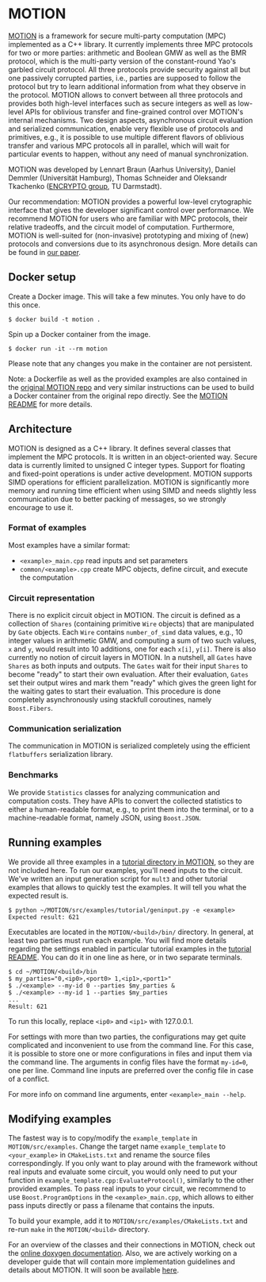 # MOTION

[MOTION](https://github.com/encryptogroup/MOTION) is a framework for secure multi-party computation (MPC) implemented as a C++ library. 
It currently implements three MPC protocols for two or more parties: arithmetic and Boolean GMW as well as the BMR protocol, 
which is the multi-party version of the constant-round Yao's garbled circuit protocol.
All three protocols provide security against all but one passively corrupted parties, i.e., parties are supposed to follow the protocol but try to learn additional information from what they observe in the protocol.
MOTION allows to convert between all three protocols and provides both high-level interfaces such as secure integers as well as low-level APIs 
for oblivious transfer and fine-grained control over MOTION's internal mechanisms.
Two design aspects, asynchronous circuit evaluation and serialized communication, enable very flexible use of protocols and primitives, e.g.,
it is possible to use multiple different flavors of oblivious transfer and various MPC protocols all in parallel, which will wait for particular events to happen, 
without any need of manual synchronization. 

MOTION was developed by Lennart Braun (Aarhus University), Daniel Demmler (Universität Hamburg), 
Thomas Schneider and Oleksandr Tkachenko ([ENCRYPTO group](https://encrypto.de), TU Darmstadt).

Our recommendation: MOTION provides a powerful low-level crytographic interface that gives the developer significant control over performance. 
We recommend MOTION for users who are familiar with MPC protocols, their relative tradeoffs, and the circuit model of computation.
Furthermore, MOTION is well-suited for (non-invasive) prototyping and mixing of (new) protocols and conversions due to its asynchronous design. 
More details can be found in [our paper](https://ia.cr/2020/1137).

## Docker setup

Create a Docker image. This will take a few minutes. You only have to do this once.
```
$ docker build -t motion .
```
Spin up a Docker container from the image.
```
$ docker run -it --rm motion 
```
Please note that any changes you make in the container are not persistent.

Note: a Dockerfile as well as the provided examples are also contained in the [original MOTION repo](https://encrypto.de/code/MOTION) and very similar instructions can be used 
to build a Docker container from the original repo directly. See the [MOTION README](https://github.com/encryptogroup/MOTION/blob/master/README.md) for more details. 

## Architecture

MOTION is designed as a C++ library. It defines several classes that
implement the MPC protocols. It is written in an object-oriented way. 
Secure data is currently limited to unsigned C integer types.
Support for floating and fixed-point operations is under active development. 
MOTION supports SIMD operations for efficient parallelization.
MOTION is significantly more memory and running time efficient when using SIMD 
and needs slightly less communication due to better packing of messages, so we strongly encourage to use it.

### Format of examples

Most examples have a similar format: 
- `<example>_main.cpp` read inputs and set parameters
- `common/<example>.cpp` create MPC objects, define circuit, and execute the
  computation

### Circuit representation 

There is no explicit circuit object in MOTION.
The circuit is defined as a collection of `Shares` (containing primitive `Wire` objects) that are manipulated by `Gate` objects.
Each `Wire` contains `number_of_simd` data values, e.g., 10 integer values in arithmetic GMW, and computing a sum of two such values, `x` and `y`, would result into
10 additions, one for each `x[i]`, `y[i]`.
There is also currently no notion of circuit layers in MOTION.
In a nutshell, all `Gates` have `Shares` as both inputs and outputs.
The `Gates` wait for their input `Shares` to become "ready" to start their own evaluation.
After their evaluation, `Gates` set their output wires and mark them "ready" which gives the green light for the waiting gates to start their evaluation.
This procedure is done completely asynchronously using stackfull coroutines, namely `Boost.Fibers`. 

### Communication serialization

The communication in MOTION is serialized completely using the efficient `flatbuffers` serialization library.

### Benchmarks

We provide `Statistics` classes for analyzing communication and computation costs.
They have APIs to convert the collected statistics to either a human-readable format, e.g.,
to print them into the terminal, or to a machine-readable format, namely JSON, using `Boost.JSON`. 

## Running examples
We provide all three examples in a [tutorial directory in MOTION](https://github.com/encryptogroup/MOTION/blob/master/src/examples/tutorial), 
so they are not included here.
To run our examples, you'll need inputs to the circuit. We've written an input
generation script for `mult3` and other tutorial examples that allows to quickly test the examples. 
It will tell you what the expected result is.
```
$ python ~/MOTION/src/examples/tutorial/geninput.py -e <example>
Expected result: 621
```

Executables are located in the `MOTION/<build>/bin/` directory. 
In general, at least two parties must run each example.
You will find more details regarding the settings enabled in particular 
tutorial examples in the [tutorial README](https://github.com/encryptogroup/MOTION/blob/master/src/examples/tutorial/README.md). 
You can do it in one line as here, or in two separate terminals.
```
$ cd ~/MOTION/<build>/bin
$ my_parties="0,<ip0>,<port0> 1,<ip1>,<port1>"
$ ./<example> --my-id 0 --parties $my_parties & 
$ ./<example> --my-id 1 --parties $my_parties
...
Result: 621
```
To run this locally, replace `<ip0>` and `<ip1>` with 127.0.0.1.

For settings with more than two parties, the configurations may get quite complicated and inconvenient to use from the command line.
For this case, it is possible to store one or more configurations in files and input them via the command line.
The arguments in config files have the format `my-id=0`, one per line.
Command line inputs are preferred over the config file in case of a conflict.

For more info on command line arguments, enter `<example>_main --help`.

## Modifying examples
The fastest way is to copy/modify the `example_template` in `MOTION/src/examples`. 
Change the target name `example_template` to `<your_example>` in `CMakeLists.txt` and rename the source files correspondingly. 
If you only want to play around with the framework without real inputs and evaluate some circuit, 
you would only need to put your function in `example_template.cpp:EvaluateProtocol()`, 
similarly to the other provided examples.
To pass real inputs to your circuit, we recommend to use `Boost.ProgramOptions` in the `<example>_main.cpp`,
which allows to either pass inputs directly or pass a filename that contains the inputs. 

To build your example, add it to `MOTION/src/examples/CMakeLists.txt` and re-run `make` in the `MOTION/<build>` directory.

For an overview of the classes and their connections in MOTION, check out the [online doxygen documentation](https://motion-documentation.github.io).
Also, we are actively working on a developer guide that will contain more implementation guidelines and details about MOTION.
It will soon be available [here](https://motion-documentation.github.io/motiondevguide.pdf).

